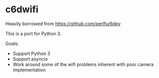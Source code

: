 # c6dwifi

Heavily borrowed from https://github.com/perlfu/6dpy

This is a port for Python 3.

Goals:
- Support Python 3
- Support asyncio
- Work around some of the wifi problems inherent with poor camera implementation
